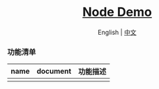 <h1 align="center">
  <a href="https://github.com/chuxin-cs" target="_blank">Node Demo</a>
</h1>

<p align="center">

</p>

<p align="center">
  <span>English | <a href="./README.zh-CN.md">中文</a></span>
</p>

### 功能清单
| name  |  document  | 功能描述 |
| -------- | --------- |--------- |
|   |     |  |
